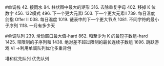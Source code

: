 #单调栈
42. 接雨水
84. 柱状图中最大的矩形
316. 去除重复字母
402. 移掉 K 位数字
456. 132模式
496. 下一个更大元素I
503. 下一个更大元素II
739. 每日温度 剑指 Offer II 038. 每日温度
1019. 链表中的下一个更大节点
1081. 不同字符的最小子序列
1118. 一月有多少天

#单调队列
239. 滑动窗口最大值-hard
862. 和至少为 K 的最短子数组-hard
1425. 带限制的子序列和
1438. 绝对差不超过限制的最长连续子数组
1696. 跳跃游戏 VI
->利用单调队列优化多重背包

堆和优先队列
优先队列
